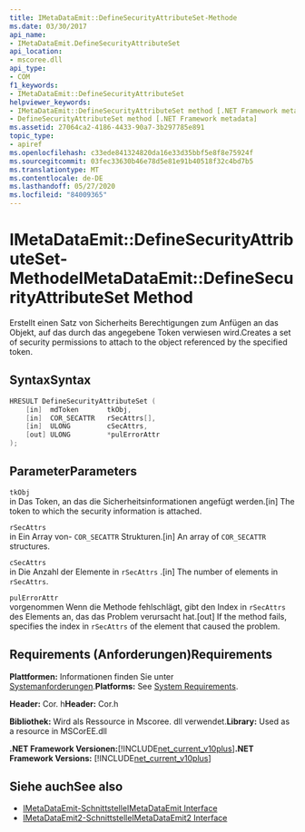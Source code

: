```yaml
---
title: IMetaDataEmit::DefineSecurityAttributeSet-Methode
ms.date: 03/30/2017
api_name:
- IMetaDataEmit.DefineSecurityAttributeSet
api_location:
- mscoree.dll
api_type:
- COM
f1_keywords:
- IMetaDataEmit::DefineSecurityAttributeSet
helpviewer_keywords:
- IMetaDataEmit::DefineSecurityAttributeSet method [.NET Framework metadata]
- DefineSecurityAttributeSet method [.NET Framework metadata]
ms.assetid: 27064ca2-4186-4433-90a7-3b297785e891
topic_type:
- apiref
ms.openlocfilehash: c33ede841324820da16e33d35bbf5e8f8e75924f
ms.sourcegitcommit: 03fec33630b46e78d5e81e91b40518f32c4bd7b5
ms.translationtype: MT
ms.contentlocale: de-DE
ms.lasthandoff: 05/27/2020
ms.locfileid: "84009365"
---
```

# <a name="imetadataemitdefinesecurityattributeset-method"></a><span data-ttu-id="14b21-102">IMetaDataEmit::DefineSecurityAttributeSet-Methode</span><span class="sxs-lookup"><span data-stu-id="14b21-102">IMetaDataEmit::DefineSecurityAttributeSet Method</span></span>
<span data-ttu-id="14b21-103">Erstellt einen Satz von Sicherheits Berechtigungen zum Anfügen an das Objekt, auf das durch das angegebene Token verwiesen wird.</span><span class="sxs-lookup"><span data-stu-id="14b21-103">Creates a set of security permissions to attach to the object referenced by the specified token.</span></span>  
  
## <a name="syntax"></a><span data-ttu-id="14b21-104">Syntax</span><span class="sxs-lookup"><span data-stu-id="14b21-104">Syntax</span></span>  
  
```cpp  
HRESULT DefineSecurityAttributeSet (
    [in]  mdToken       tkObj,
    [in]  COR_SECATTR   rSecAttrs[],
    [in]  ULONG         cSecAttrs,
    [out] ULONG         *pulErrorAttr
);  
```  
  
## <a name="parameters"></a><span data-ttu-id="14b21-105">Parameter</span><span class="sxs-lookup"><span data-stu-id="14b21-105">Parameters</span></span>  
 `tkObj`  
 <span data-ttu-id="14b21-106">in Das Token, an das die Sicherheitsinformationen angefügt werden.</span><span class="sxs-lookup"><span data-stu-id="14b21-106">[in] The token to which the security information is attached.</span></span>  
  
 `rSecAttrs`  
 <span data-ttu-id="14b21-107">in Ein Array von- `COR_SECATTR` Strukturen.</span><span class="sxs-lookup"><span data-stu-id="14b21-107">[in] An array of `COR_SECATTR` structures.</span></span>  
  
 `cSecAttrs`  
 <span data-ttu-id="14b21-108">in Die Anzahl der Elemente in `rSecAttrs` .</span><span class="sxs-lookup"><span data-stu-id="14b21-108">[in] The number of elements in `rSecAttrs`.</span></span>  
  
 `pulErrorAttr`  
 <span data-ttu-id="14b21-109">vorgenommen Wenn die Methode fehlschlägt, gibt den Index in `rSecAttrs` des Elements an, das das Problem verursacht hat.</span><span class="sxs-lookup"><span data-stu-id="14b21-109">[out] If the method fails, specifies the index in `rSecAttrs` of the element that caused the problem.</span></span>  
  
## <a name="requirements"></a><span data-ttu-id="14b21-110">Requirements (Anforderungen)</span><span class="sxs-lookup"><span data-stu-id="14b21-110">Requirements</span></span>  
 <span data-ttu-id="14b21-111">**Plattformen:** Informationen finden Sie unter [Systemanforderungen](../../get-started/system-requirements.md).</span><span class="sxs-lookup"><span data-stu-id="14b21-111">**Platforms:** See [System Requirements](../../get-started/system-requirements.md).</span></span>  
  
 <span data-ttu-id="14b21-112">**Header:** Cor. h</span><span class="sxs-lookup"><span data-stu-id="14b21-112">**Header:** Cor.h</span></span>  
  
 <span data-ttu-id="14b21-113">**Bibliothek:** Wird als Ressource in Mscoree. dll verwendet.</span><span class="sxs-lookup"><span data-stu-id="14b21-113">**Library:** Used as a resource in MSCorEE.dll</span></span>  
  
 <span data-ttu-id="14b21-114">**.NET Framework Versionen:**[!INCLUDE[net_current_v10plus](../../../../includes/net-current-v10plus-md.md)]</span><span class="sxs-lookup"><span data-stu-id="14b21-114">**.NET Framework Versions:** [!INCLUDE[net_current_v10plus](../../../../includes/net-current-v10plus-md.md)]</span></span>  
  
## <a name="see-also"></a><span data-ttu-id="14b21-115">Siehe auch</span><span class="sxs-lookup"><span data-stu-id="14b21-115">See also</span></span>

- [<span data-ttu-id="14b21-116">IMetaDataEmit-Schnittstelle</span><span class="sxs-lookup"><span data-stu-id="14b21-116">IMetaDataEmit Interface</span></span>](imetadataemit-interface.md)
- [<span data-ttu-id="14b21-117">IMetaDataEmit2-Schnittstelle</span><span class="sxs-lookup"><span data-stu-id="14b21-117">IMetaDataEmit2 Interface</span></span>](imetadataemit2-interface.md)
